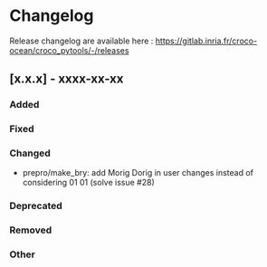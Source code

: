 # Changelog

Release changelog are available here : https://gitlab.inria.fr/croco-ocean/croco_pytools/-/releases

## [x.x.x] - xxxx-xx-xx

### Added

### Fixed

### Changed

- prepro/make_bry: add Morig Dorig in user changes instead of considering 01 01 (solve issue #28)

### Deprecated

### Removed

### Other
